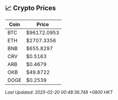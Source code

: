 ## 📈 Crypto Prices

| Coin | Price |
| ---- | ----- |
| BTC | $96172.0953 |
| ETH | $2707.3356 |
| BNB | $655.8297 |
| CRV | $0.5163 |
| ARB | $0.4679 |
| OKB | $49.8722 |
| DOGE | $0.2539 |

_Last Updated: 2025-02-20 00:48:36.748 +0800 HKT_